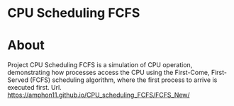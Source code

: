 # CPU Scheduling FCFS
# About

Project CPU Scheduling FCFS is a simulation of CPU operation, demonstrating how processes access the CPU using the First-Come, First-Served (FCFS) scheduling algorithm, where the first process to arrive is executed first.
Url. https://amphon11.github.io/CPU_scheduling_FCFS/FCFS_New/
